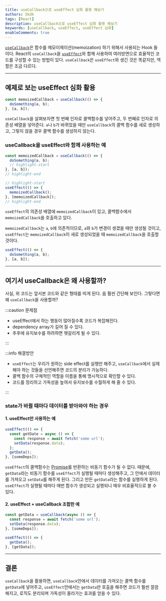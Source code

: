 ```yaml
---
title: useCallback으로 useEffect 심화 활용 해보기
authors: 5kdk
tags: [React]
description: useCallback으로 useEffect 심화 활용 해보기
keywords: [useCallback, useEffect, useEffect 심화]
enableComments: true
---
```


[`useCallback`](https://react.dev/reference/react/useCallback)은 함수를 메모이제이션(memoization) 하기 위해서 사용되는 Hook 들이다. React의 `useCallback`을 [`useEffect`](https://react.dev/reference/react/useEffect)와 함께 사용하여 여러방면으로 효율적인 코드를 구성할 수 있는 방법이 있다. `useCallback`은 `useEffect`와 생긴 것은 똑같지만, 역할은 조금 다르다.

<!--truncate-->

---

## 예제로 보는 useEffect 심화 활용

```jsx
const memoizedCallback = useCallback(() => {
  doSomething(a, b);
}, [a, b]);
```

`useCallback`을 살펴보자면 첫 번째 인자로 콜백함수를 넣어주고, 두 번째로 인자로 의존성 배열을 넣어준다. `a`나 `b`가 바뀌었을 때만 `useCallback`의 콜백 함수를 새로 생성하고, 그렇지 않을 경우 콜백 함수를 생성하지 않는다.

### useCallback을 useEffect와 함께 사용하는 예

```jsx
const memoizedCallback = useCallback(() => {
  doSomething(a, b);
  // highlight-start
}, [a, b]);
// highlight-end

// highlight-start
useEffect(() => {
  memoizedCallback();
}, [memoizedCallback]);
// highlight-end
```

`useEffect`의 의존성 배열에 `memoizedCallback`이 있고, 콜백함수에서 `memoizedCallback`을 호출하고 있다.

`memoizedCallback`는 `a`, `b`에 의존적이므로, `a`와 `b`가 변경이 생겼을 때만 생성될 것이고, `useEffect`는 `memoizedCallback`이 새로 생성되었을 때 `memoizedCallback`을 호출할 것이다.

```jsx
useEffect(() => {
  doSomething(a, b);
}, [a, b]);
```

---

## 여기서 useCallback은 왜 사용할까?

사실, 위 코드는 앞서본 코드와 같은 형태를 띠게 된다. 음 훨씬 간단해 보인다. 그렇다면 왜 `useCallback`을 사용할까?

:::caution 문제점

- useEffect에서 하는 행동이 많아질수록 코드가 복잡해진다.
- dependency array가 길어 질 수 있다.
- 추후에 유지보수를 하려하면 헷갈리게 될 수 있다.

:::

:::info 해결방안

- `useEffect`는 우리가 원하는 side effect를 실행만 해주고, `useCallback`에서 실제 해야 하는 것들을 선언해주면 코드의 분리가 가능하다.
- 콜백 함수의 구체적인 역할을 이름을 통해 명시적으로 확인할 수 있다.
- 코드를 정리하고 가독성을 높여서 유지보수를 수월하게 해 줄 수 있다.

:::

### state가 바뀔 때마다 데이터를 받아와야 하는 경우

#### 1. useEffect만 사용하는 예

```jsx
useEffect(() => {
  const getDate = async () => {
    const response = await fetch('some url');
    setData(response.data);
  };
  getData();
}, [someDeps]);
```

`useEffect`의 콜백함수는 [Promise](https://developer.mozilla.org/ko/docs/Web/JavaScript/Reference/Global_Objects/Promise)를 반환하는 비동기 함수가 될 수 없다. 때문에, `getData`라는 비동기 함수를 `useEffect`가 실행될 때마다 생성해주고, 그 안에서 데이터를 가져오고 `setData`를 해주게 된다. 그리고 만든 `getData`라는 함수를 실행하게 된다. `useEffect`가 실행될 때마다 매번 함수가 생성되고 실행되니 매우 비효율적으로 볼 수 있다.

#### 2. useEffect + useCallback 조합한 예

```jsx
const getData = useCallback(async () => {
  const response = await fetch('some url');
  setData(response.data);
}, [someDeps]);

useEffect(() => {
  getData();
}, [getData]);
```

---

## 결론

`useCallback`을 활용하면, `useCallback`안에서 데이터를 가져오는 콜백 함수를 `getData`에 넣어주고, `useEffect`안에서는 `getData`만 호출을 해주면 코드가 훨씬 깔끔해지고, 로직도 분리되며 가독성이 올라가는 효과를 얻을 수 있다.
